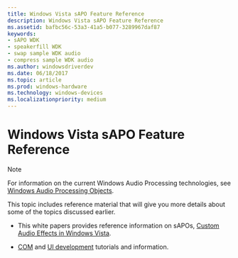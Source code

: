 ```yaml
---
title: Windows Vista sAPO Feature Reference
description: Windows Vista sAPO Feature Reference
ms.assetid: bafbc56c-53a3-41a5-b077-3289967daf87
keywords:
- sAPO WDK
- speakerfill WDK
- swap sample WDK audio
- compress sample WDK audio
ms.author: windowsdriverdev
ms.date: 06/18/2017
ms.topic: article
ms.prod: windows-hardware
ms.technology: windows-devices
ms.localizationpriority: medium
---
```


# Windows Vista sAPO Feature Reference

>[!NOTE]
> For information on the current Windows Audio Processing technologies, see 
[Windows Audio Processing Objects](https://docs.microsoft.com/en-us/windows-hardware/drivers/audio/windows-audio-processing-objects). 
>

This topic includes reference material that will give you more details about some of the topics discussed earlier. 

-   This white papers provides reference information on sAPOs, [Custom Audio Effects in Windows Vista](http://go.microsoft.com/fwlink/p/?linkid=106024).

-   [COM](http://go.microsoft.com/fwlink/p/?linkid=106293) and [UI development](http://go.microsoft.com/fwlink/p/?linkid=106294) tutorials and information.

 




